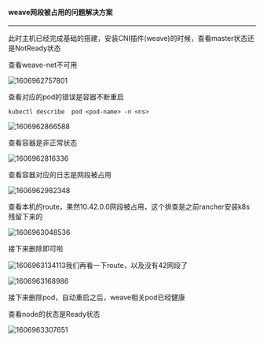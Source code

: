 #### weave网段被占用的问题解决方案

------

此时主机已经完成基础的搭建，安装CNI插件(weave)的时候，查看master状态还是NotReady状态

查看weave-net不可用

![1606962757801](C:\Users\Administrator\AppData\Roaming\Typora\typora-user-images\1606962757801.png)

查看对应的pod的错误是容器不断重启

```
kubectl describe  pod <pod-name> -n <ns>
```

![1606962866588](C:\Users\Administrator\AppData\Roaming\Typora\typora-user-images\1606962866588.png)

查看容器是非正常状态

![1606962816336](C:\Users\Administrator\AppData\Roaming\Typora\typora-user-images\1606962816336.png)

查看容器对应的日志是网段被占用

![1606962982348](C:\Users\Administrator\AppData\Roaming\Typora\typora-user-images\1606962982348.png)

查看本机的route，果然10.42.0.0网段被占用，这个排查是之前rancher安装k8s残留下来的

![1606963048536](C:\Users\Administrator\AppData\Roaming\Typora\typora-user-images\1606963048536.png)

接下来删除即可啦

![1606963134113](C:\Users\Administrator\AppData\Roaming\Typora\typora-user-images\1606963134113.png)我们再看一下route，以及没有42网段了

![1606963168986](C:\Users\Administrator\AppData\Roaming\Typora\typora-user-images\1606963168986.png)

接下来删除pod，自动重启之后，weave相关pod已经健康

查看node的状态是Ready状态

![1606963307651](C:\Users\Administrator\AppData\Roaming\Typora\typora-user-images\1606963307651.png)